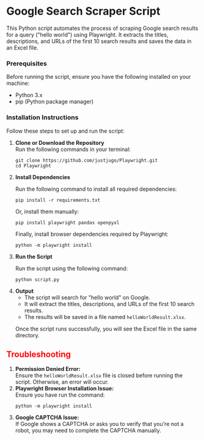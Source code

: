 <h1>Google Search Scraper Script</h1>
<p>This Python script automates the process of scraping Google search results for a query ("hello world") using Playwright. It extracts the titles, descriptions, and URLs of the first 10 search results and saves the data in an Excel file.</p>

<h3>Prerequisites</h3>
<p>Before running the script, ensure you have the following installed on your machine:</p>
<ul>
    <li>Python 3.x</li>
    <li>pip (Python package manager)</li>
</ul>

<h3>Installation Instructions</h3>
<p>Follow these steps to set up and run the script:</p>
<ol>
    <li>
        <strong>Clone or Download the Repository</strong><br>
        Run the following commands in your terminal:
        <pre><code>git clone https://github.com/justjugo/Playwright.git
cd Playwright</code></pre>
    </li>
    <li>
        <strong>Install Dependencies</strong><br>
        <p>Run the following command to install all required dependencies:</p>
        <pre><code>pip install -r requirements.txt</code></pre>
        <p>Or, install them manually:</p>
        <pre><code>pip install playwright pandas openpyxl</code></pre>
        <p>Finally, install browser dependencies required by Playwright:</p>
        <pre><code>python -m playwright install</code></pre>
    </li>
    <li>
        <strong>Run the Script</strong><br>
        <p>Run the script using the following command:</p>
        <pre><code>python script.py</code></pre>
    </li>
    <li>
        <strong>Output</strong><br>
        <ul>
            <li>The script will search for "hello world" on Google.</li>
            <li>It will extract the titles, descriptions, and URLs of the first 10 search results.</li>
            <li>The results will be saved in a file named <code>helloWorldResult.xlsx</code>.</li>
        </ul>
        <p>Once the script runs successfully, you will see the Excel file in the same directory.</p>
    </li>
</ol>

<h2 style="color: red;">Troubleshooting</h2>
<ol>
    <li>
        <strong>Permission Denied Error:</strong><br>
        Ensure the <code>helloWorldResult.xlsx</code> file is closed before running the script. Otherwise, an error will occur.
    </li>
    <li>
        <strong>Playwright Browser Installation Issue:</strong><br>
        Ensure you have run the command:
        <pre><code>python -m playwright install</code></pre>
    </li>
    <li>
        <strong>Google CAPTCHA Issue:</strong><br>
        If Google shows a CAPTCHA or asks you to verify that you're not a robot, you may need to complete the CAPTCHA manually.
    </li>
</ol>
